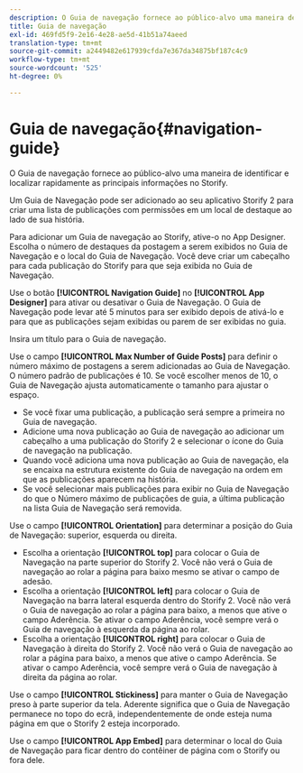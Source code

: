 ```yaml
---
description: O Guia de navegação fornece ao público-alvo uma maneira de identificar e localizar rapidamente as principais informações no Storify.
title: Guia de navegação
exl-id: 469fd5f9-2e16-4e28-ae5d-41b51a74aeed
translation-type: tm+mt
source-git-commit: a2449482e617939cfda7e367da34875bf187c4c9
workflow-type: tm+mt
source-wordcount: '525'
ht-degree: 0%

---
```


# Guia de navegação{#navigation-guide}

O Guia de navegação fornece ao público-alvo uma maneira de identificar e localizar rapidamente as principais informações no Storify.

Um Guia de Navegação pode ser adicionado ao seu aplicativo Storify 2 para criar uma lista de publicações com permissões em um local de destaque ao lado de sua história.

Para adicionar um Guia de navegação ao Storify, ative-o no App Designer. Escolha o número de destaques da postagem a serem exibidos no Guia de Navegação e o local do Guia de Navegação. Você deve criar um cabeçalho para cada publicação do Storify para que seja exibida no Guia de Navegação.

Use o botão **[!UICONTROL Navigation Guide]** no **[!UICONTROL App Designer]** para ativar ou desativar o Guia de Navegação. O Guia de Navegação pode levar até 5 minutos para ser exibido depois de ativá-lo e para que as publicações sejam exibidas ou parem de ser exibidas no guia.

Insira um título para o Guia de navegação.

Use o campo **[!UICONTROL Max Number of Guide Posts]** para definir o número máximo de postagens a serem adicionadas ao Guia de Navegação. O número padrão de publicações é 10. Se você escolher menos de 10, o Guia de Navegação ajusta automaticamente o tamanho para ajustar o espaço.

* Se você fixar uma publicação, a publicação será sempre a primeira no Guia de navegação.
* Adicione uma nova publicação ao Guia de navegação ao adicionar um cabeçalho a uma publicação do Storify 2 e selecionar o ícone do Guia de navegação na publicação.
* Quando você adiciona uma nova publicação ao Guia de navegação, ela se encaixa na estrutura existente do Guia de navegação na ordem em que as publicações aparecem na história.
* Se você selecionar mais publicações para exibir no Guia de Navegação do que o Número máximo de publicações de guia, a última publicação na lista Guia de Navegação será removida.

Use o campo **[!UICONTROL Orientation]** para determinar a posição do Guia de Navegação: superior, esquerda ou direita.

* Escolha a orientação **[!UICONTROL top]** para colocar o Guia de Navegação na parte superior do Storify 2. Você não verá o Guia de navegação ao rolar a página para baixo mesmo se ativar o campo de adesão.
* Escolha a orientação **[!UICONTROL left]** para colocar o Guia de Navegação na barra lateral esquerda dentro do Storify 2. Você não verá o Guia de navegação ao rolar a página para baixo, a menos que ative o campo Aderência. Se ativar o campo Aderência, você sempre verá o Guia de navegação à esquerda da página ao rolar.
* Escolha a orientação **[!UICONTROL right]** para colocar o Guia de Navegação à direita do Storify 2. Você não verá o Guia de navegação ao rolar a página para baixo, a menos que ative o campo Aderência. Se ativar o campo Aderência, você sempre verá o Guia de navegação à direita da página ao rolar.

Use o campo **[!UICONTROL Stickiness]** para manter o Guia de Navegação preso à parte superior da tela. Aderente significa que o Guia de Navegação permanece no topo do ecrã, independentemente de onde esteja numa página em que o Storify 2 esteja incorporado.

Use o campo **[!UICONTROL App Embed]** para determinar o local do Guia de Navegação para ficar dentro do contêiner de página com o Storify ou fora dele.
